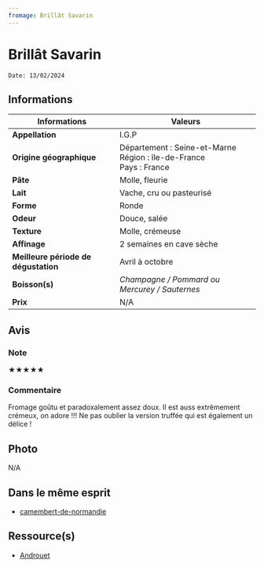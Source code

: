 ```yaml
---
fromage: Brillât Savarin
---
```

# Brillât Savarin
```
Date: 13/02/2024
```
## Informations

| Informations | Valeurs |
| ---- | ---- |
| **Appellation** | I.G.P |
| **Origine géographique** | Département : Seine-et-Marne<br>Région : île-de-France<br>Pays : France  |
| **Pâte** | Molle, fleurie |
| **Lait** | Vache, cru ou pasteurisé |
| **Forme** | Ronde |
| **Odeur** | Douce, salée |
| **Texture** | Molle, crémeuse |
| **Affinage** | 2 semaines en cave sèche |
| **Meilleure période de dégustation** | Avril à octobre  |
| **Boisson(s)** | *Champagne / Pommard ou Mercurey / Sauternes* |
| **Prix** | N/A |

## Avis
### Note
★★★★★
### Commentaire
Fromage goûtu et paradoxalement assez doux. Il est auss extrêmement crémeux, on adore !!! Ne pas oublier la version truffée qui est également un délice !

## Photo
N/A

## Dans le même esprit
* [camembert-de-normandie](./camembert-de-normandie.md)

## Ressource(s)
* [Androuet](http://androuet.com/Brillat-Savarin-111.html)